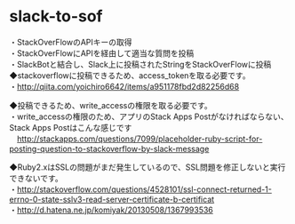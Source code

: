 # slack-to-sof  
・StackOverFlowのAPIキーの取得  
・StackOverFlowにAPIを経由して適当な質問を投稿  
・SlackBotと結合し、Slack上に投稿されたStringをStackOverFlowに投稿　　
　　
◆stackoverflowに投稿できるため、access_tokenを取る必要です。    
・http://qiita.com/yoichiro6642/items/a951178fbd2d82256d68  
  
  
◆投稿できるため、write_accessの権限を取る必要です。  
・write_accessの権限のため、アプリのStack Apps Postがなければならない、Stack Apps Postはこんな感じです  
　http://stackapps.com/questions/7099/placeholder-ruby-script-for-posting-question-to-stackoverflow-by-slack-message  
  
◆Ruby2.xはSSLの問題がまだ発生しているので、SSL問題を修正しないと実行できないです。  
・http://stackoverflow.com/questions/4528101/ssl-connect-returned-1-errno-0-state-sslv3-read-server-certificate-b-certificat   
・http://d.hatena.ne.jp/komiyak/20130508/1367993536